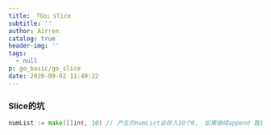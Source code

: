 ```yaml
---
title: 「Go」slice
subtitle: ''
author: Airren
catalog: true
header-img: ''
tags:
  - null
p: go_basic/go_slice
date: 2020-09-02 11:40:22
---
```




### Slice的坑

```go
numList := make([]int, 10) // 产生的numList会存入10个0， 如果继续append 数据会导致numList的数据超过10
```

